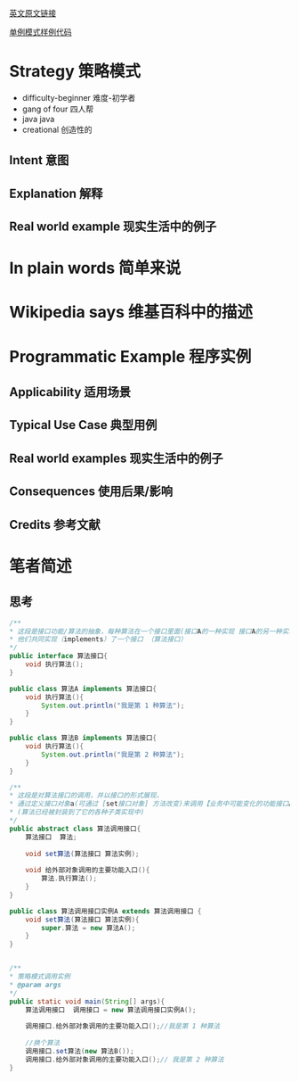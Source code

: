 [英文原文链接](https://java-design-patterns.com/patterns/strategy/)

[单例模式样例代码](https://github.com/iluwatar/java-design-patterns/tree/master/strategy)

# Strategy 策略模式
 * difficulty-beginner   难度-初学者
 *  gang of four    四人帮
 *  java    java
 * creational 创造性的

## Intent 意图


## Explanation 解释

## Real world example 现实生活中的例子



# In plain words 简单来说 

# Wikipedia says 维基百科中的描述 

#  Programmatic Example 程序实例

## Applicability 适用场景

## Typical Use Case 典型用例

## Real world examples 现实生活中的例子


## Consequences 使用后果/影响

## Credits 参考文献

# 笔者简述

## 思考



```java
/**
* 这段是接口功能/算法的抽象，每种算法在一个接口里面(接口A的一种实现 接口A的另一种实现)，
* 他们共同实现（implements）了一个接口 （算法接口）
*/
public interface 算法接口{
    void 执行算法();
}

public class 算法A implements 算法接口{
    void 执行算法(){
        System.out.println("我是第 1 种算法");
    }
}

public class 算法B implements 算法接口{
    void 执行算法(){
        System.out.println("我是第 2 种算法");
    }
}

/**
* 这段是对算法接口的调用，并以接口的形式展现，
* 通过定义接口对象a(可通过 [set接口对象] 方法改变)来调用【业务中可能变化的功能接口A】中算法
* (算法已经被封装到了它的各种子类实现中)
*/
public abstract class 算法调用接口{
    算法接口  算法;
    
    void set算法(算法接口 算法实例);
    
    void 给外部对象调用的主要功能入口(){
        算法.执行算法();
    }
}

public class 算法调用接口实例A extends 算法调用接口 {
    void set算法(算法接口 算法实例){
        super.算法 = new 算法A();
    }
}


/**
* 策略模式调用实例
* @param args
*/
public static void main(String[] args){
    算法调用接口  调用接口 = new 算法调用接口实例A();
    
    调用接口.给外部对象调用的主要功能入口();//我是第 1 种算法
    
    //换个算法
    调用接口.set算法(new 算法B());
    调用接口.给外部对象调用的主要功能入口();// 我是第 2 种算法
}

```
